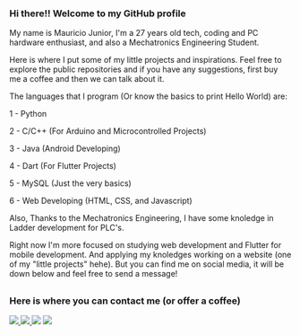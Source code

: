 ### Hi there!! Welcome to my GitHub profile

My name is Mauricio Junior, I'm a 27 years old tech, coding and PC hardware enthusiast, and also a Mechatronics Engineering Student.

Here is where I put some of my little projects and inspirations. Feel free to explore the public repositories and if you have any suggestions, first buy me a coffee and then we can talk about it.

The languages that I program (Or know the basics to print Hello World) are:

  1 - Python
  
  2 - C/C++ (For Arduino and Microcontrolled Projects)
  
  3 - Java (Android Developing)
  
  4 - Dart (For Flutter Projects)
  
  5 - MySQL (Just the very basics)
  
  6 - Web Developing (HTML, CSS, and Javascript)
  
Also, Thanks to the Mechatronics Engineering, I have some knoledge in Ladder development for PLC's.

Right now I'm more focused on studying web development and Flutter for mobile development. And applying my knoledges working on a website (one of my "little projects" hehe). But you can find me on social media, it will be down below and feel free to send a message!

##

### Here is where you can contact me (or offer a coffee)

<div> 
  <a href="" target="_blank"><img src="https://img.shields.io/badge/website-000000?style=for-the-badge&logo=About.me&logoColor=white" target="_blank">
   <a href=https://www.linkedin.com/in/mauricio-junior-aba637109/" target="_blank"><img src="https://img.shields.io/badge/-LinkedIn-%230077B5?style=for-the-badge&logo=linkedin&logoColor=white" target="_blank">
  <a href = "mailto:mauricio.jr.88@outlook.com"><img src="https://img.shields.io/badge/-Outlook-%23333?style=for-the-badge&logo=gmail&logoColor=white" target="_blank"></a>  
 <a href="https://www.instagram.com/mauriciojr10/" target="_blank"><img src="https://img.shields.io/badge/-Instagram-%23E4405F?style=for-the-badge&logo=instagram&logoColor=white" target="_blank"></a> 
</div>
